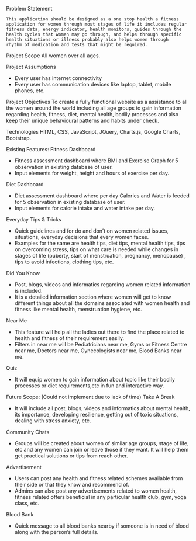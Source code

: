 Problem Statement

	This application should be designed as a one stop health a fitness application for women through most stages of life it includes regular fitness data, energy indicator, health monitors, guides through the health cycles that women may go through, and helps through specific health situations or illness probably also helps women through 	rhythm of medication and tests that might be required.

Project Scope
	All women over all ages.

Project Assumptions
* 	Every user has internet connectivity 
* 	Every user has communication devices like laptop, tablet, mobile phones, etc.

 Project Objectives
	To create a fully functional website as a assistance to all the women around the world including all age groups to gain information regarding health, fitness, diet, mental health, bodily processes and also keep their unique behavioural patterns and habits under check. 

 Technologies
	HTML, CSS, JavaScript, JQuery, Charts.js, Google Charts, Bootstrap.
		
Existing Features:
    Fitness Dashboard
*	Fitness assessment dashboard where BMI and Exercise Graph for 5 observation in existing database of user.
*	Input elements for weight, height and hours of exercise per day.
   


Diet Dashboard
*	Diet assessment dashboard where per day Calories and Water is feeded for 5 observation in existing database of user.
*	Input elements for calorie intake and water intake per day.

Everyday Tips & Tricks
*	Quick guidelines and for do and don’t on women related issues, situations, everyday decisions that every women faces.
*	Examples for the same are health tips, diet tips, mental health tips, tips on overcoming stress, tips on what care is needed while changes in stages of life (puberty, start of menstruation, pregnancy, menopause) , tips to avoid infections, clothing tips, etc. 

Did You Know
*	Post, blogs, videos and informatics regarding women related information is included.
*	It is a detailed information section where women will get to know different things about all the domains associated with women health and fitness like mental health, menstruation hygiene, etc.

Near  Me
*	This feature will help all the ladies out there to find the place related to health and fitness of their requirement easily.
*	Filters in near me will be Pediatricians near me, Gyms or Fitness Centre near me, Doctors near me, Gynecologists near me, Blood Banks near me.

Quiz
*	 It will equip women to gain information about topic like their bodily processes or diet requirements,etc in fun and interactive way.


Future Scope:
(Could not implement due to lack of time)
    Take A Break
*	It will include all post, blogs, videos and informatics about mental health, its importance, developing resilience, getting out of toxic situations, dealing with stress anxiety, etc.

 Community Chats
*	Groups will be created about women of similar age groups, stage of life, etc and any women can join or leave those if they want. It will help them get practical solutions or tips from reach other.

Advertisement
*	Users can post any health and fitness related schemes available from their side or that they know and recommend of.
*	Admins can also post any advertisements related to women health, fitness related offers beneficial in any particular health club, gym, yoga class, etc.

Blood Bank
*	Quick message to all blood banks nearby if someone is in need of blood along with the person’s full details.

